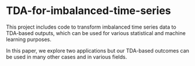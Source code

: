 # TDA-for-imbalanced-time-series
This project includes code to transform imbalanced time series data to TDA-based outputs, which can be used for various statistical and machine learning purposes.

In this paper, we explore two applications but our TDA-based outcomes can be used in many other cases and in various fields. 
